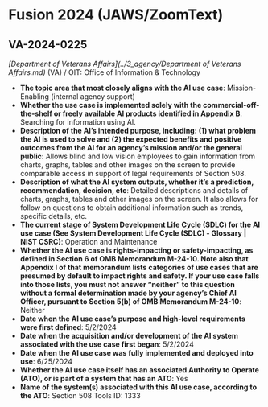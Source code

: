 # Fusion 2024 (JAWS/ZoomText)
## VA-2024-0225
_[Department of Veterans Affairs](../3_agency/Department of Veterans Affairs.md)_ (VA) / OIT: Office of Information & Technology


+ **The topic area that most closely aligns with the AI use case**: Mission-Enabling (internal agency support)
+ **Whether the use case is implemented solely with the commercial-off-the-shelf or freely available AI products identified in Appendix B**: Searching for information using AI.
+ **Description of the AI’s intended purpose, including: (1) what problem the AI is used to solve and (2) the expected benefits and positive outcomes from the AI for an agency’s mission and/or the general public**: Allows blind and low vision employees to gain information from charts, graphs, tables and other images on the screen to provide comparable access in support of legal requirements of Section 508.
+ **Description of what the AI system outputs, whether it’s a prediction, recommendation, decision, etc**: Detailed descriptions and details of charts, graphs, tables and other images on the screen. It also allows for follow on questions to obtain additional information such as trends, specific details, etc.
+ **The current stage of System Development Life Cycle (SDLC) for the AI use case (See System Development Life Cycle (SDLC) - Glossary | NIST CSRC)**: Operation and Maintenance
+ **Whether the AI use case is rights-impacting or safety-impacting, as defined in Section 6 of OMB Memorandum M-24-10. Note also that Appendix I of that memorandum lists categories of use cases that are presumed by default to impact rights and safety. If your use case falls into those lists, you must not answer “neither” to this question without a formal determination made by your agency’s Chief AI Officer, pursuant to Section 5(b) of OMB Memorandum M-24-10**: Neither
+ **Date when the AI use case’s purpose and high-level requirements were first defined**: 5/2/2024
+ **Date when the acquisition and/or development of the AI system associated with the use case first began**: 5/2/2024
+ **Date when the AI use case was fully implemented and deployed into use**: 6/25/2024
+ **Whether the AI use case itself has an associated Authority to Operate (ATO), or is part of a system that has an ATO**: Yes
+ **Name of the system(s) associated with this AI use case, according to the ATO**: Section 508 Tools ID: 1333